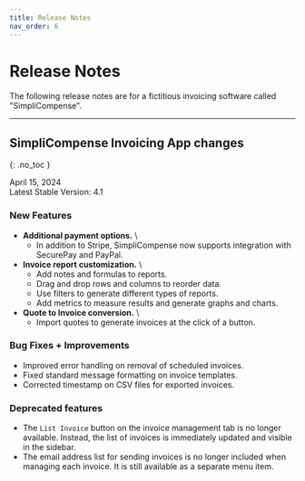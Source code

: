 ```yaml
---
title: Release Notes
nav_order: 6
---
```


# Release Notes
The following release notes are for a fictitious invoicing software called "SimpliCompense".

-------------------------

## SimpliCompense Invoicing App changes
{: .no_toc }

April 15, 2024 \
Latest Stable Version: 4.1

### New Features
* **Additional payment options.** \
    * In addition to Stripe, SimpliCompense now supports integration with SecurePay and PayPal.
* **Invoice report customization.** \
    * Add notes and formulas to reports. 
    * Drag and drop rows and columns to reorder data. 
    * Use filters to generate different types of reports. 
    * Add metrics to measure results and generate graphs and charts.
* **Quote to Invoice conversion.** \
    * Import quotes to generate invoices at the click of a button.

### Bug Fixes + Improvements
* Improved error handling on removal of scheduled invoices.
* Fixed standard message formatting on invoice templates.
* Corrected timestamp on CSV files for exported invoices.

### Deprecated features
* The `List Invoice` button on the invoice management tab is no longer available. Instead, the list of invoices is immediately updated and visible in the sidebar.
* The email address list for sending invoices is no longer included when managing each invoice. It is still available as a separate menu item.
